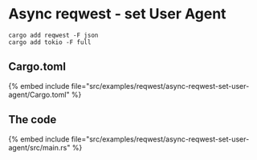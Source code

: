# Async reqwest - set User Agent


```
cargo add reqwest -F json
cargo add tokio -F full
```

## Cargo.toml

{% embed include file="src/examples/reqwest/async-reqwest-set-user-agent/Cargo.toml" %}

## The code

{% embed include file="src/examples/reqwest/async-reqwest-set-user-agent/src/main.rs" %}

